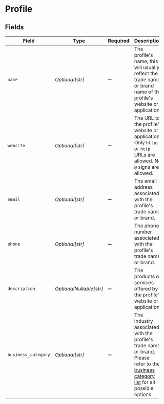 # Profile


## Fields

| Field                                                                                                                                                     | Type                                                                                                                                                      | Required                                                                                                                                                  | Description                                                                                                                                               |
| --------------------------------------------------------------------------------------------------------------------------------------------------------- | --------------------------------------------------------------------------------------------------------------------------------------------------------- | --------------------------------------------------------------------------------------------------------------------------------------------------------- | --------------------------------------------------------------------------------------------------------------------------------------------------------- |
| `name`                                                                                                                                                    | *Optional[str]*                                                                                                                                           | :heavy_minus_sign:                                                                                                                                        | The profile's name, this will usually reflect the trade name or brand name of the profile's website or application.                                       |
| `website`                                                                                                                                                 | *Optional[str]*                                                                                                                                           | :heavy_minus_sign:                                                                                                                                        | The URL to the profile's website or application. Only `https` or `http` URLs are allowed. No `@` signs are allowed.                                       |
| `email`                                                                                                                                                   | *Optional[str]*                                                                                                                                           | :heavy_minus_sign:                                                                                                                                        | The email address associated with the profile's trade name or brand.                                                                                      |
| `phone`                                                                                                                                                   | *Optional[str]*                                                                                                                                           | :heavy_minus_sign:                                                                                                                                        | The phone number associated with the profile's trade name or brand.                                                                                       |
| `description`                                                                                                                                             | *OptionalNullable[str]*                                                                                                                                   | :heavy_minus_sign:                                                                                                                                        | The products or services offered by the profile's website or application.                                                                                 |
| `business_category`                                                                                                                                       | *Optional[str]*                                                                                                                                           | :heavy_minus_sign:                                                                                                                                        | The industry associated with the profile's trade name or brand. Please refer to the [business category list](common-data-types) for all possible options. |